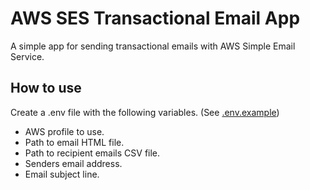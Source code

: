 # AWS SES Transactional Email App

A simple app for sending transactional emails with AWS Simple Email Service.

## How to use

Create a .env file with the following variables. (See [.env.example](./.env.example))

- AWS profile to use.
- Path to email HTML file.
- Path to recipient emails CSV file.
- Senders email address.
- Email subject line.
